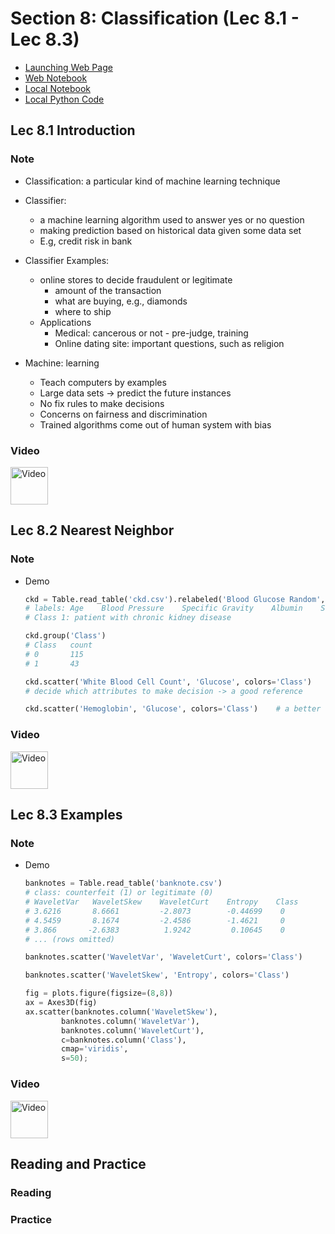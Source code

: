 # Section 8: Classification (Lec 8.1 - Lec 8.3)

+ [Launching Web Page](https://courses.edx.org/courses/course-v1:BerkeleyX+Data8.3x+2T2018/courseware/03a357f8203f4dfa8aa471e06b75affe/517a860f7bb44b76a020bddf902f0521/1?activate_block_id=block-v1%3ABerkeleyX%2BData8.3x%2B2T2018%2Btype%40vertical%2Bblock%40c79297d109df494db223fbf78fec7225)
+ [Web Notebook](https://hub.data8x.berkeley.edu/user/37b80bfacc52ea5dfdad124579807188/notebooks/materials-x18/lec/x18/3/lec8.ipynb)
+ [Local Notebook](./notebook/lec9.ipynb)
+ [Local Python Code](./notebooks/lec8.py)

## Lec 8.1 Introduction

### Note

+ Classification: a particular kind of machine learning technique
+ Classifier: 
    + a machine learning algorithm used to answer yes or no question
    + making prediction based on historical data given some data set
    + E.g, credit risk in bank
+ Classifier Examples:
    + online stores to decide fraudulent or legitimate
        + amount of the transaction
        + what are buying, e.g., diamonds
        + where to ship
    + Applications
        + Medical: cancerous or not - pre-judge, training
        + Online dating site: important questions, such as religion

+ Machine: learning
    + Teach computers by examples
    + Large data sets -> predict the future instances
    + No fix rules to make decisions
    + Concerns on fairness and discrimination
    + Trained algorithms come out of human system with bias

### Video

<a href="https://edx-video.net/BERD83FD2018-V002800_DTH.mp4" alt="Lec 8.1 Introduction" target="_blank">
    <img src="http://files.softicons.com/download/system-icons/windows-8-metro-invert-icons-by-dakirby309/png/64x64/Folders%20&%20OS/My%20Videos.png" alt="Video" width="60px"> 
</a>


## Lec 8.2 Nearest Neighbor

### Note


+ Demo
    ```python
    ckd = Table.read_table('ckd.csv').relabeled('Blood Glucose Random', 'Glucose')
    # labels: Age    Blood Pressure    Specific Gravity    Albumin    Sugar    Red Blood Cells    Pus Cell    Pus Cell clumps    Bacteria    Glucose    Blood Urea    Serum Creatinine    Sodium    Potassium    Hemoglobin    Packed Cell Volume    White Blood Cell Count    Red Blood Cell Count    Hypertension    Diabetes Mellitus    Coronary Artery Disease    Appetite    Pedal Edema    Anemia    Class
    # Class 1: patient with chronic kidney disease

    ckd.group('Class')
    # Class   count
    # 0       115
    # 1       43

    ckd.scatter('White Blood Cell Count', 'Glucose', colors='Class')
    # decide which attributes to make decision -> a good reference

    ckd.scatter('Hemoglobin', 'Glucose', colors='Class')    # a better one
    ```

### Video

<a href="https://edx-video.net/BERD83FD2018-V002900_DTH.mp4" alt="Lec 8.2 Nearest Neighbor" target="_blank">
    <img src="http://files.softicons.com/download/system-icons/windows-8-metro-invert-icons-by-dakirby309/png/64x64/Folders%20&%20OS/My%20Videos.png" alt="Video" width="60px"> 
</a>


## Lec 8.3 Examples

### Note


+ Demo
    ```python
    banknotes = Table.read_table('banknote.csv')
    # class: counterfeit (1) or legitimate (0)
    # WaveletVar   WaveletSkew    WaveletCurt    Entropy    Class
    # 3.6216       8.6661         -2.8073        -0.44699    0
    # 4.5459       8.1674         -2.4586        -1.4621     0
    # 3.866       -2.6383          1.9242         0.10645    0
    # ... (rows omitted)

    banknotes.scatter('WaveletVar', 'WaveletCurt', colors='Class')

    banknotes.scatter('WaveletSkew', 'Entropy', colors='Class')

    fig = plots.figure(figsize=(8,8))
    ax = Axes3D(fig)
    ax.scatter(banknotes.column('WaveletSkew'), 
            banknotes.column('WaveletVar'), 
            banknotes.column('WaveletCurt'), 
            c=banknotes.column('Class'),
            cmap='viridis',
            s=50);
    ```

### Video

<a href="https://edx-video.net/BERD83FD2018-V003000_DTH.mp4" alt="Lec 8.3 Examples" target="_blank">
    <img src="http://files.softicons.com/download/system-icons/windows-8-metro-invert-icons-by-dakirby309/png/64x64/Folders%20&%20OS/My%20Videos.png" alt="Video" width="60px"> 
</a>


## Reading and Practice

### Reading



### Practice

